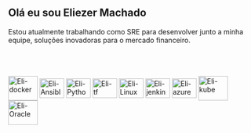 ## Olá eu sou Eliezer Machado
Estou atualmente trabalhando como SRE para desenvolver junto a minha equipe, soluções inovadoras para o mercado financeiro.


<br>

<br>
<div style="display: inline_block"><br>
  <img align="center" alt="Eli-docker" height="50" width="60" src="https://cdn.jsdelivr.net/gh/devicons/devicon/icons/docker/docker-original.svg">
  <img align="center" alt="Eli-Ansible" height="40" width="50" src="https://raw.githubusercontent.com/bwks/vendor-icons-svg/702f2ac88acc71759ce623bc5000a596195e9db3/ansible-logo.svg">
  <img align="center" alt="Eli-Python" height="40" width="50" src="https://raw.githubusercontent.com/bwks/vendor-icons-svg/702f2ac88acc71759ce623bc5000a596195e9db3/python.svg">
  <img align="center" alt="Eli-tf" height="40" width="50" src="https://raw.githubusercontent.com/bwks/vendor-icons-svg/702f2ac88acc71759ce623bc5000a596195e9db3/terraform.svg">
  <img align="center" alt="Eli-Linux" height="40" width="50" src="https://cdn.jsdelivr.net/gh/devicons/devicon/icons/linux/linux-original.svg">
  <img align="center" alt="Eli-jenkins" height="40" width="50" src="https://raw.githubusercontent.com/bwks/vendor-icons-svg/702f2ac88acc71759ce623bc5000a596195e9db3/jenkins.svg">
  <img align="center" alt="Eli-azure" height="40" width="50" src="https://raw.githubusercontent.com/bwks/vendor-icons-svg/702f2ac88acc71759ce623bc5000a596195e9db3/azure.svg">
  <img align="center" alt="Eli-kube" height="50" width="60" src="https://cdn.jsdelivr.net/gh/devicons/devicon/icons/kubernetes/kubernetes-plain-wordmark.svg">
  <img align="center" alt="Eli-Oracle" height="50" width="60" src="https://cdn.jsdelivr.net/gh/devicons/devicon/icons/oracle/oracle-original.svg">
  
</div>
